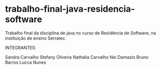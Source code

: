 # trabalho-final-java-residencia-software
Trabalho final da disciplina de java no curso de Residência de Software, na instituição de ensino Serratec.

INTEGRANTES:

Sandra Carvalho
Stefany Oliveira
Nathalia Carvalho
Nei Damazio
Bruno Barros
Lucca Nunes
